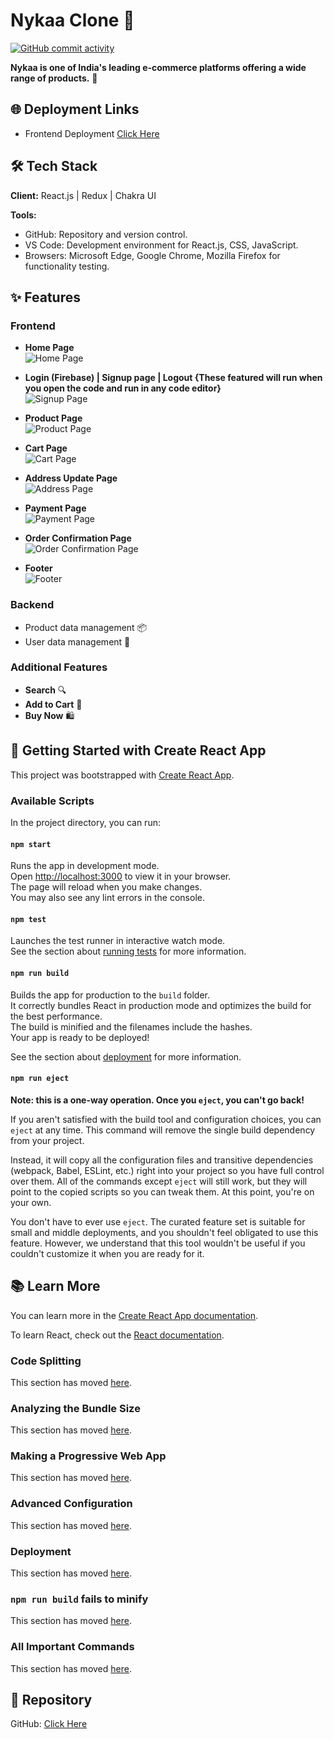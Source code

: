 # Nykaa Clone 🚀
[![GitHub commit activity](https://img.shields.io/github/commit-activity/m/mihirdas77/Nykaa-Clone-React.svg)](https://github.com/mihirdas77/Nykaa-Clone-React.git)

<!-- <div style="display: flex; justify-content: center; align-items: center;">
  <img style="border-radius: 10px" src="https://cdn.iconscout.com/icon/free/png-256/free-nykaa-3384872-2822953.png?f=webp&w=256" alt="Nykaa logo">
</div> -->

**Nykaa is one of India's leading e-commerce platforms offering a wide range of products.** 🌟

## 🌐 Deployment Links
- Frontend Deployment [Click Here](https://nykaa-clone-react-mihir-chi.vercel.app/)

## 🛠️ Tech Stack

**Client:** React.js | Redux | Chakra UI 

<!-- **Server:** Node.js | Express.js | MongoDB  -->

**Tools:** 
- GitHub: Repository and version control.
- VS Code: Development environment for React.js, CSS, JavaScript.
- Browsers: Microsoft Edge, Google Chrome, Mozilla Firefox for functionality testing.

## ✨ Features

### Frontend
- **Home Page**  
  ![Home Page](https://i.postimg.cc/3J5c7Hjm/home.png)
  
- **Login (Firebase) | Signup page | Logout {These featured will run when you open the code and run in any code editor}**  
  ![Signup Page](https://i.postimg.cc/nV733P8z/signup.png)
  
- **Product Page**  
  ![Product Page](https://i.postimg.cc/d0LBrWmJ/product.png)
  
- **Cart Page**  
  ![Cart Page](https://i.postimg.cc/3wVZBgnm/add-to-cart.png)
  
- **Address Update Page**  
  ![Address Page](https://i.postimg.cc/66dhr4R4/location.png)
  
- **Payment Page**  
  ![Payment Page](https://i.postimg.cc/ZK4xVYF7/payment.png)
  
- **Order Confirmation Page**  
  ![Order Confirmation Page](https://i.postimg.cc/bwvHf651/confirm.png)
  
- **Footer**  
  ![Footer](https://i.postimg.cc/y8wJpvC1/Screenshot-2024-06-07-195550.png)

### Backend
- Product data management 📦
- User data management 👤

### Additional Features
- **Search** 🔍
- **Add to Cart** 🛒
- **Buy Now** 🛍️

## 🚀 Getting Started with Create React App

This project was bootstrapped with [Create React App](https://github.com/facebook/create-react-app).

### Available Scripts

In the project directory, you can run:

#### `npm start`
Runs the app in development mode.\
Open [http://localhost:3000](http://localhost:3000) to view it in your browser.\
The page will reload when you make changes.\
You may also see any lint errors in the console.

#### `npm test`
Launches the test runner in interactive watch mode.\
See the section about [running tests](https://facebook.github.io/create-react-app/docs/running-tests) for more information.

#### `npm run build`
Builds the app for production to the `build` folder.\
It correctly bundles React in production mode and optimizes the build for the best performance.\
The build is minified and the filenames include the hashes.\
Your app is ready to be deployed!

See the section about [deployment](https://facebook.github.io/create-react-app/docs/deployment) for more information.

#### `npm run eject`
**Note: this is a one-way operation. Once you `eject`, you can't go back!**

If you aren't satisfied with the build tool and configuration choices, you can `eject` at any time. This command will remove the single build dependency from your project.

Instead, it will copy all the configuration files and transitive dependencies (webpack, Babel, ESLint, etc.) right into your project so you have full control over them. All of the commands except `eject` will still work, but they will point to the copied scripts so you can tweak them. At this point, you're on your own.

You don't have to ever use `eject`. The curated feature set is suitable for small and middle deployments, and you shouldn't feel obligated to use this feature. However, we understand that this tool wouldn't be useful if you couldn't customize it when you are ready for it.

## 📚 Learn More

You can learn more in the [Create React App documentation](https://facebook.github.io/create-react-app/docs/getting-started).

To learn React, check out the [React documentation](https://reactjs.org/).

### Code Splitting
This section has moved [here](https://facebook.github.io/create-react-app/docs/code-splitting).

### Analyzing the Bundle Size
This section has moved [here](https://facebook.github.io/create-react-app/docs/analyzing-the-bundle-size).

### Making a Progressive Web App
This section has moved [here](https://facebook.github.io/create-react-app/docs/making-a-progressive-web-app).

### Advanced Configuration
This section has moved [here](https://facebook.github.io/create-react-app/docs/advanced-configuration).

### Deployment
This section has moved [here](https://facebook.github.io/create-react-app/docs/deployment).

### `npm run build` fails to minify
This section has moved [here](https://facebook.github.io/create-react-app/docs/troubleshooting#npm-run-build-fails-to-minify).

### All Important Commands
This section has moved [here](https://drive.google.com/file/d/1OAHaUUSvkKwBr6oF_1NyR6wUKWgxucB1/view?usp=sharing).

## 📂 Repository
GitHub: [Click Here](https://github.com/mihirdas77/Nykaa-Clone-React.git)
